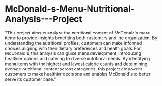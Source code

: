 # McDonald-s-Menu-Nutritional-Analysis---Project

"This project aims to analyze the nutritional content of McDonald's menu items to provide insights benefiting both customers and the organization. By understanding the nutritional profiles, customers can make informed choices aligning with their dietary preferences and health goals. For McDonald's, this analysis can guide menu development, introducing healthier options and catering to diverse nutritional needs. By identifying menu items with the highest and lowest calorie counts and determining average nutritional content across categories, this project empowers customers to make healthier decisions and enables McDonald's to better serve its customer base."
